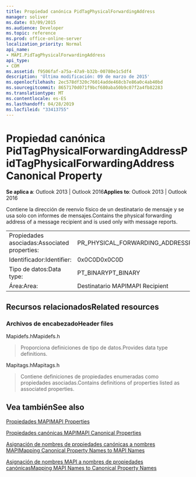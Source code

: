 ```yaml
---
title: Propiedad canónica PidTagPhysicalForwardingAddress
manager: soliver
ms.date: 03/09/2015
ms.audience: Developer
ms.topic: reference
ms.prod: office-online-server
localization_priority: Normal
api_name:
- MAPI.PidTagPhysicalForwardingAddress
api_type:
- COM
ms.assetid: f9506faf-a75a-47a9-b32b-00780e1c5df4
description: 'Última modificación: 09 de marzo de 2015'
ms.openlocfilehash: 2ec578df320c76014adde468cb7e86a0c4ab40bd
ms.sourcegitcommit: 8657170d071f9bcf680aba50b9c07f2a4fb82283
ms.translationtype: MT
ms.contentlocale: es-ES
ms.lasthandoff: 04/28/2019
ms.locfileid: "33413755"
---
```

# <a name="pidtagphysicalforwardingaddress-canonical-property"></a><span data-ttu-id="66207-103">Propiedad canónica PidTagPhysicalForwardingAddress</span><span class="sxs-lookup"><span data-stu-id="66207-103">PidTagPhysicalForwardingAddress Canonical Property</span></span>

  
  
<span data-ttu-id="66207-104">**Se aplica a**: Outlook 2013 | Outlook 2016</span><span class="sxs-lookup"><span data-stu-id="66207-104">**Applies to**: Outlook 2013 | Outlook 2016</span></span> 
  
<span data-ttu-id="66207-105">Contiene la dirección de reenvío físico de un destinatario de mensaje y se usa solo con informes de mensajes.</span><span class="sxs-lookup"><span data-stu-id="66207-105">Contains the physical forwarding address of a message recipient and is used only with message reports.</span></span>
  
|||
|:-----|:-----|
|<span data-ttu-id="66207-106">Propiedades asociadas:</span><span class="sxs-lookup"><span data-stu-id="66207-106">Associated properties:</span></span>  <br/> |<span data-ttu-id="66207-107">PR_PHYSICAL_FORWARDING_ADDRESS</span><span class="sxs-lookup"><span data-stu-id="66207-107">PR_PHYSICAL_FORWARDING_ADDRESS</span></span>  <br/> |
|<span data-ttu-id="66207-108">Identificador:</span><span class="sxs-lookup"><span data-stu-id="66207-108">Identifier:</span></span>  <br/> |<span data-ttu-id="66207-109">0x0C0D</span><span class="sxs-lookup"><span data-stu-id="66207-109">0x0C0D</span></span>  <br/> |
|<span data-ttu-id="66207-110">Tipo de datos:</span><span class="sxs-lookup"><span data-stu-id="66207-110">Data type:</span></span>  <br/> |<span data-ttu-id="66207-111">PT_BINARY</span><span class="sxs-lookup"><span data-stu-id="66207-111">PT_BINARY</span></span>  <br/> |
|<span data-ttu-id="66207-112">Área:</span><span class="sxs-lookup"><span data-stu-id="66207-112">Area:</span></span>  <br/> |<span data-ttu-id="66207-113">Destinatario MAPI</span><span class="sxs-lookup"><span data-stu-id="66207-113">MAPI Recipient</span></span>  <br/> |
   
## <a name="related-resources"></a><span data-ttu-id="66207-114">Recursos relacionados</span><span class="sxs-lookup"><span data-stu-id="66207-114">Related resources</span></span>

### <a name="header-files"></a><span data-ttu-id="66207-115">Archivos de encabezado</span><span class="sxs-lookup"><span data-stu-id="66207-115">Header files</span></span>

<span data-ttu-id="66207-116">Mapidefs.h</span><span class="sxs-lookup"><span data-stu-id="66207-116">Mapidefs.h</span></span>
  
> <span data-ttu-id="66207-117">Proporciona definiciones de tipo de datos.</span><span class="sxs-lookup"><span data-stu-id="66207-117">Provides data type definitions.</span></span>
    
<span data-ttu-id="66207-118">Mapitags.h</span><span class="sxs-lookup"><span data-stu-id="66207-118">Mapitags.h</span></span>
  
> <span data-ttu-id="66207-119">Contiene definiciones de propiedades enumeradas como propiedades asociadas.</span><span class="sxs-lookup"><span data-stu-id="66207-119">Contains definitions of properties listed as associated properties.</span></span>
    
## <a name="see-also"></a><span data-ttu-id="66207-120">Vea también</span><span class="sxs-lookup"><span data-stu-id="66207-120">See also</span></span>



[<span data-ttu-id="66207-121">Propiedades MAPI</span><span class="sxs-lookup"><span data-stu-id="66207-121">MAPI Properties</span></span>](mapi-properties.md)
  
[<span data-ttu-id="66207-122">Propiedades canónicas MAPI</span><span class="sxs-lookup"><span data-stu-id="66207-122">MAPI Canonical Properties</span></span>](mapi-canonical-properties.md)
  
[<span data-ttu-id="66207-123">Asignación de nombres de propiedades canónicas a nombres MAPI</span><span class="sxs-lookup"><span data-stu-id="66207-123">Mapping Canonical Property Names to MAPI Names</span></span>](mapping-canonical-property-names-to-mapi-names.md)
  
[<span data-ttu-id="66207-124">Asignación de nombres MAPI a nombres de propiedades canónicas</span><span class="sxs-lookup"><span data-stu-id="66207-124">Mapping MAPI Names to Canonical Property Names</span></span>](mapping-mapi-names-to-canonical-property-names.md)


